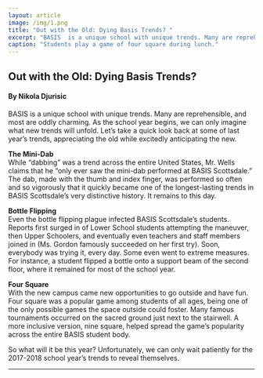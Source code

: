 ```yaml
---
layout: article
image: /img/1.png
title: "Out with the Old: Dying Basis Trends? "
excerpt: "BASIS  is a unique school with unique trends. Many are reprehensible, and most are oddly charming. As the school year begins, we can only imagine what new trends will unfold. Let’s take a quick look back at some of last year’s trends, appreciating the old while excitedly anticipating the new."
caption: "Students play a game of four square during lunch."
---
```


<h2>Out with the Old: Dying Basis Trends?</h2>
<h4>By Nikola Djurisic</h4>

BASIS  is a unique school with unique trends. Many are reprehensible, and most are oddly charming. As the school year begins, we can only imagine what new trends will unfold. Let’s take a quick look back at some of last year’s trends, appreciating the old while excitedly anticipating the new.

<strong>The Mini-Dab</strong><br/>
While “dabbing” was a trend across the entire United States, Mr. Wells claims that he “only ever saw the mini-dab performed at BASIS Scottsdale.” The dab, made with the thumb and index finger, was performed so often and so vigorously that it quickly became one of the longest-lasting trends in BASIS Scottsdale’s very distinctive history. It remains to this day.

<strong>Bottle Flipping</strong><br/>
Even the bottle flipping plague infected BASIS Scottsdale’s students. Reports first surged in of Lower School students attempting the maneuver, then Upper Schoolers, and eventually even teachers and staff members joined in (Ms. Gordon famously succeeded on her first try). Soon, everybody was trying it, every day. Some even went to extreme measures. For instance, a student flipped a bottle onto a support beam of the second floor, where it remained for most of the school year.

<strong>Four Square</strong><br/>
With the new campus came new opportunities to go outside and have fun. Four square was a popular game among students of all ages, being one of the only possible games the space outside could foster. Many famous tournaments occurred on the sacred ground just next to the stairwell. A more inclusive version, nine square, helped spread the game’s popularity across the entire BASIS student body.

So what will it be this year? Unfortunately, we can only wait patiently for the 2017-2018 school year’s trends to reveal themselves.

<hr style="border-color:#7D7D7D;height:0.5px;">
<h6></h6>
